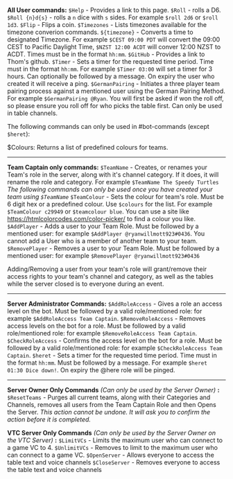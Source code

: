 **All User commands:**
`$Help` - Provides a link to this page.
`$Roll` - rolls a D6.
`$Roll {n}d{s}` - rolls a `n` dice with `s` sides. For example `$roll 2d6` or `$roll 1d3`.
`$Flip` - Flips a coin.
`$Timezones` - Lists timezones available for the timezone converion commands.
`${timezone}` - Converts a time to designated Timezone. For example `$CEST 09:00 PDT` will convert the 09:00 CEST to Pacific Daylight Time, `$NZST 12:00 ACDT` will conver 12:00 NZST to ACDT. Times must be in the format `hh:mm`. 
`$GitHub` - Provides a link to Thom's github.
`$Timer` - Sets a timer for the requested time period. Time must in the format `hh:mm`. For example `$Timer 03:00` will set a timer for 3 hours. Can optionally be followed by a message. On expiry the user who created it will receive a ping.
`$GermanPairing` - Initiates a three player team pairing process against a mentioned user using the German Pairing Method. For example `$GermanPairing @Ryan`. You will first be asked if won the roll off, so please ensure you roll off for who picks the table first. Can only be used in table channels.

The following commands can only be used in #bot-commands (except `$heret`):

$Colours: Returns a list of predefined colours for teams.

-----

**Team Captain only commands:**
`$TeamName` - Creates, or renames your Team's role in the server, along with it's channel category. If it does, it will rename the role and category. For example `$TeamName The Speedy Turtles`
*The following commands can only be used once you have created your team using `$TeamName`*
`$TeamColour` - Sets the colour for team's role. Must be 6 digit hex or a predefined colour. Use `$colours` for the list. For example `$TeamColour c29949` or `$teamcolour blue`. You can use a site like <https://htmlcolorcodes.com/color-picker/> to find a colour you like.
`$AddPlayer` - Adds a user to your Team Role. Must be followed by a mentioned user: for example `$AddPlayer @ryanwillmott923#0436`. You cannot add a User who is a member of another team to your team.
`$RemovePlayer`  - Removes a user to your Team Role. Must be followed by a mentioned user: for example `$RemovePlayer @ryanwillmott923#0436`

Adding/Removing a user from your team's role will grant/remove their access rights to your team's channel and category, as well as the tables while the server closed is to everyone during an event.

-----

**Server Administrator Commands:**
`$AddRoleAccess` - Gives a role an access level on the bot. Must be followed by a valid role/mentioned role: for example `$AddRoleAccess Team Captain`.
`$RemoveRoleAccess` - Removes access levels on the bot for a role. Must be followed by a valid role/mentioned role: for example `$RemoveRoleAccess Team Captain`.
`$CheckRoleAccess` - Confirms the access level on the bot for a role. Must be followed by a valid role/mentioned role: for example `$CheckRoleAccess Team Captain`.
`$heret` - Sets a timer for the requested time period. Time must in the format `hh:mm`. Must be followed by a message. For example `$heret 01:30 Dice down!`. On expiry the @here role will be pinged.

-----

**Server Owner Only Commands** *(Can only be used by the Server Owner)* **:** 
`$ResetTeams` - Purges all current teams, along with their Categories and Channels, removes all users from the Team Captain Role and then Opens the Server. *This action cannot be undone. It will ask you to confirm the action before it is completed.*

**VTC Server Only Commands** *(Can only be used by the Server Owner on the VTC Server)* **:** 
`$LimitVCs` - Limits the maximum user who can connect to a game VC to 4.
`$UnlimitVCs` - Removes to limit to the maximum user who can connect to a game VC.
`$OpenServer` - Allows everyone to access the table text and voice channels
`$CloseServer` - Removes everyone to access the table text and voice channels